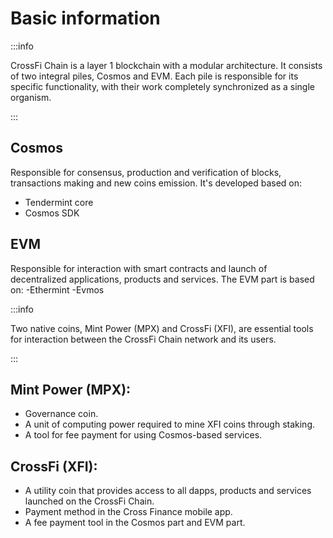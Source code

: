 # Basic information

:::info
 
CrossFi Chain is a layer 1 blockchain with a modular architecture. It consists of two integral piles, Cosmos and EVM. Each pile is responsible for its specific functionality, with their work completely synchronized as a single organism.

:::

## Cosmos

Responsible for consensus, production and verification of blocks, transactions making and new coins emission. It's developed based on:

- Tendermint core
- Cosmos SDK

## EVM

Responsible for interaction with smart contracts and launch of decentralized applications, products and services. The EVM part is based on:
-Ethermint
-Evmos

:::info

Two native coins, Mint Power (MPX) and CrossFi (XFI), are essential tools for interaction between the CrossFi Chain network and its users.

:::

## Mint Power (MPX):
- Governance coin.
- A unit of computing power required to mine XFI coins through staking.
- A tool for fee payment for using Cosmos-based services.

## CrossFi (XFI):
- A utility coin that provides access to all dapps, products and services launched on the CrossFi Chain.
- Payment method in the Cross Finance mobile app.
- A fee payment tool in the Cosmos part and EVM part.